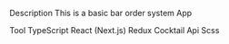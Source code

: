 Description
This is a basic bar order system App

Tool
TypeScript
React (Next.js)
Redux
Cocktail Api
Scss


